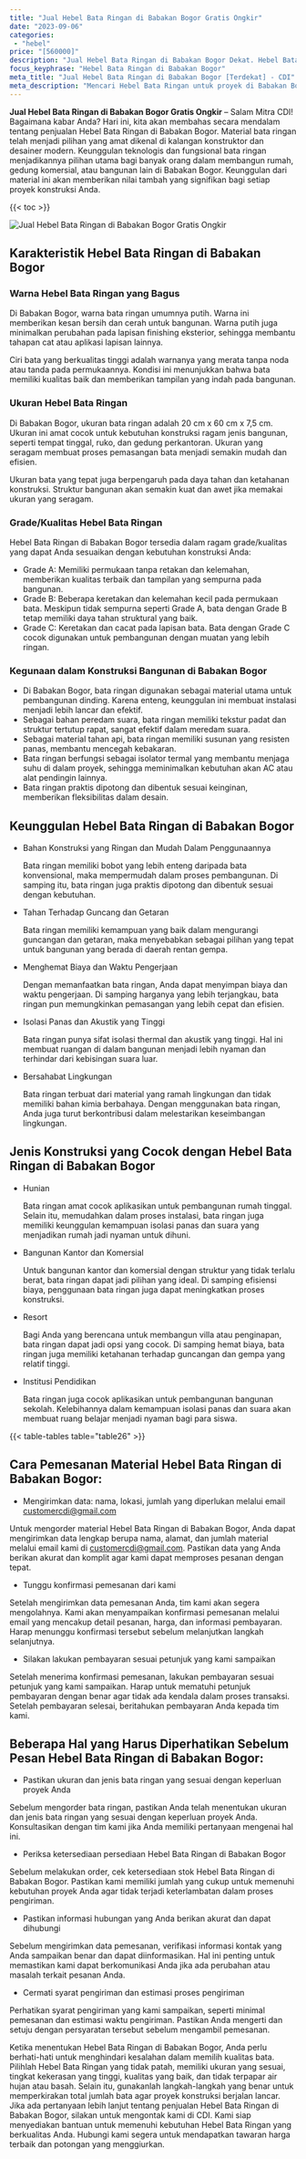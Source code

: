 ```yaml
---
title: "Jual Hebel Bata Ringan di Babakan Bogor Gratis Ongkir"
date: "2023-09-06"
categories:
 - "hebel"
price: "[560000]"
description: "Jual Hebel Bata Ringan di Babakan Bogor Dekat. Hebel Bata Ringan ini sering dipakai dalam proyek pembangunan sebagai material dinding yang kuat dan awet. Kontak kami untuk mendapatkan informasi lebih lanjut."
focus_keyphrase: "Hebel Bata Ringan di Babakan Bogor"
meta_title: "Jual Hebel Bata Ringan di Babakan Bogor [Terdekat] - CDI"
meta_description: "Mencari Hebel Bata Ringan untuk proyek di Babakan Bogor? Kami menawarkan Hebel Bata Ringan berkualitas untuk bahan bangunan dinding. Segera dapatkan penawaran terbaik."
---
```


**Jual Hebel Bata Ringan di Babakan Bogor Gratis Ongkir** – Salam Mitra CDI! Bagaimana kabar Anda? Hari ini, kita akan membahas secara mendalam tentang penjualan Hebel Bata Ringan di Babakan Bogor. Material bata ringan telah menjadi pilihan yang amat dikenal di kalangan konstruktor dan desainer modern. Keunggulan teknologis dan fungsional bata ringan menjadikannya pilihan utama bagi banyak orang dalam membangun rumah, gedung komersial, atau bangunan lain di Babakan Bogor. Keunggulan dari material ini akan memberikan nilai tambah yang signifikan bagi setiap proyek konstruksi Anda.

{{< toc >}}

![Jual Hebel Bata Ringan di Babakan Bogor Gratis Ongkir](/images/hebel/hebel-bataringan-25.jpg)

## Karakteristik Hebel Bata Ringan di Babakan Bogor

### Warna Hebel Bata Ringan yang Bagus

Di Babakan Bogor, warna bata ringan umumnya putih. Warna ini memberikan kesan bersih dan cerah untuk bangunan. Warna putih juga minimalkan perubahan pada lapisan finishing eksterior, sehingga membantu tahapan cat atau aplikasi lapisan lainnya.

Ciri bata yang berkualitas tinggi adalah warnanya yang merata tanpa noda atau tanda pada permukaannya. Kondisi ini menunjukkan bahwa bata memiliki kualitas baik dan memberikan tampilan yang indah pada bangunan.

### Ukuran Hebel Bata Ringan

Di Babakan Bogor, ukuran bata ringan adalah 20 cm x 60 cm x 7,5 cm. Ukuran ini amat cocok untuk kebutuhan konstruksi ragam jenis bangunan, seperti tempat tinggal, ruko, dan gedung perkantoran. Ukuran yang seragam membuat proses pemasangan bata menjadi semakin mudah dan efisien.

Ukuran bata yang tepat juga berpengaruh pada daya tahan dan ketahanan konstruksi. Struktur bangunan akan semakin kuat dan awet jika memakai ukuran yang seragam.

### Grade/Kualitas Hebel Bata Ringan

Hebel Bata Ringan di Babakan Bogor tersedia dalam ragam grade/kualitas yang dapat Anda sesuaikan dengan kebutuhan konstruksi Anda:

*   Grade A: Memiliki permukaan tanpa retakan dan kelemahan, memberikan kualitas terbaik dan tampilan yang sempurna pada bangunan.
*   Grade B: Beberapa keretakan dan kelemahan kecil pada permukaan bata. Meskipun tidak sempurna seperti Grade A, bata dengan Grade B tetap memiliki daya tahan struktural yang baik.
*   Grade C: Keretakan dan cacat pada lapisan bata. Bata dengan Grade C cocok digunakan untuk pembangunan dengan muatan yang lebih ringan.

### Kegunaan dalam Konstruksi Bangunan di Babakan Bogor

*   Di Babakan Bogor, bata ringan digunakan sebagai material utama untuk pembangunan dinding. Karena enteng, keunggulan ini membuat instalasi menjadi lebih lancar dan efektif.
*   Sebagai bahan peredam suara, bata ringan memiliki tekstur padat dan struktur tertutup rapat, sangat efektif dalam meredam suara.
*   Sebagai material tahan api, bata ringan memiliki susunan yang resisten panas, membantu mencegah kebakaran.
*   Bata ringan berfungsi sebagai isolator termal yang membantu menjaga suhu di dalam proyek, sehingga meminimalkan kebutuhan akan AC atau alat pendingin lainnya.
*   Bata ringan praktis dipotong dan dibentuk sesuai keinginan, memberikan fleksibilitas dalam desain.

## Keunggulan Hebel Bata Ringan di Babakan Bogor

*   Bahan Konstruksi yang Ringan dan Mudah Dalam Penggunaannya

    Bata ringan memiliki bobot yang lebih enteng daripada bata konvensional, maka mempermudah dalam proses pembangunan. Di samping itu, bata ringan juga praktis dipotong dan dibentuk sesuai dengan kebutuhan.
*   Tahan Terhadap Guncang dan Getaran

    Bata ringan memiliki kemampuan yang baik dalam mengurangi guncangan dan getaran, maka menyebabkan sebagai pilihan yang tepat untuk bangunan yang berada di daerah rentan gempa.
*   Menghemat Biaya dan Waktu Pengerjaan

    Dengan memanfaatkan bata ringan, Anda dapat menyimpan biaya dan waktu pengerjaan. Di samping harganya yang lebih terjangkau, bata ringan pun memungkinkan pemasangan yang lebih cepat dan efisien.
*   Isolasi Panas dan Akustik yang Tinggi

    Bata ringan punya sifat isolasi thermal dan akustik yang tinggi. Hal ini membuat ruangan di dalam bangunan menjadi lebih nyaman dan terhindar dari kebisingan suara luar.
*   Bersahabat Lingkungan

    Bata ringan terbuat dari material yang ramah lingkungan dan tidak memiliki bahan kimia berbahaya. Dengan menggunakan bata ringan, Anda juga turut berkontribusi dalam melestarikan keseimbangan lingkungan.

## Jenis Konstruksi yang Cocok dengan Hebel Bata Ringan di Babakan Bogor

*   Hunian

    Bata ringan amat cocok aplikasikan untuk pembangunan rumah tinggal. Selain itu, memudahkan dalam proses instalasi, bata ringan juga memiliki keunggulan kemampuan isolasi panas dan suara yang menjadikan rumah jadi nyaman untuk dihuni.
*   Bangunan Kantor dan Komersial

    Untuk bangunan kantor dan komersial dengan struktur yang tidak terlalu berat, bata ringan dapat jadi pilihan yang ideal. Di samping efisiensi biaya, penggunaan bata ringan juga dapat meningkatkan proses konstruksi.
*   Resort

    Bagi Anda yang berencana untuk membangun villa atau penginapan, bata ringan dapat jadi opsi yang cocok. Di samping hemat biaya, bata ringan juga memiliki ketahanan terhadap guncangan dan gempa yang relatif tinggi.
*   Institusi Pendidikan

    Bata ringan juga cocok aplikasikan untuk pembangunan bangunan sekolah. Kelebihannya dalam kemampuan isolasi panas dan suara akan membuat ruang belajar menjadi nyaman bagi para siswa.

{{< table-tables table="table26" >}}

## Cara Pemesanan Material Hebel Bata Ringan di Babakan Bogor:

*   Mengirimkan data: nama, lokasi, jumlah yang diperlukan melalui email customercdi@gmail.com

Untuk mengorder material Hebel Bata Ringan di Babakan Bogor, Anda dapat mengirimkan data lengkap berupa nama, alamat, dan jumlah material melalui email kami di customercdi@gmail.com. Pastikan data yang Anda berikan akurat dan komplit agar kami dapat memproses pesanan dengan tepat.
*   Tunggu konfirmasi pemesanan dari kami

Setelah mengirimkan data pemesanan Anda, tim kami akan segera mengolahnya. Kami akan menyampaikan konfirmasi pemesanan melalui email yang mencakup detail pesanan, harga, dan informasi pembayaran. Harap menunggu konfirmasi tersebut sebelum melanjutkan langkah selanjutnya.
*   Silakan lakukan pembayaran sesuai petunjuk yang kami sampaikan

Setelah menerima konfirmasi pemesanan, lakukan pembayaran sesuai petunjuk yang kami sampaikan. Harap untuk mematuhi petunjuk pembayaran dengan benar agar tidak ada kendala dalam proses transaksi. Setelah pembayaran selesai, beritahukan pembayaran Anda kepada tim kami.

## Beberapa Hal yang Harus Diperhatikan Sebelum Pesan Hebel Bata Ringan di Babakan Bogor:

*   Pastikan ukuran dan jenis bata ringan yang sesuai dengan keperluan proyek Anda

Sebelum mengorder bata ringan, pastikan Anda telah menentukan ukuran dan jenis bata ringan yang sesuai dengan keperluan proyek Anda. Konsultasikan dengan tim kami jika Anda memiliki pertanyaan mengenai hal ini.
*   Periksa ketersediaan persediaan Hebel Bata Ringan di Babakan Bogor

Sebelum melakukan order, cek ketersediaan stok Hebel Bata Ringan di Babakan Bogor. Pastikan kami memiliki jumlah yang cukup untuk memenuhi kebutuhan proyek Anda agar tidak terjadi keterlambatan dalam proses pengiriman.
*   Pastikan informasi hubungan yang Anda berikan akurat dan dapat dihubungi

Sebelum mengirimkan data pemesanan, verifikasi informasi kontak yang Anda sampaikan benar dan dapat diinformasikan. Hal ini penting untuk memastikan kami dapat berkomunikasi Anda jika ada perubahan atau masalah terkait pesanan Anda.
*   Cermati syarat pengiriman dan estimasi proses pengiriman

Perhatikan syarat pengiriman yang kami sampaikan, seperti minimal pemesanan dan estimasi waktu pengiriman. Pastikan Anda mengerti dan setuju dengan persyaratan tersebut sebelum mengambil pemesanan.

Ketika menentukan Hebel Bata Ringan di Babakan Bogor, Anda perlu berhati-hati untuk menghindari kesalahan dalam memilih kualitas bata. Pilihlah Hebel Bata Ringan yang tidak patah, memiliki ukuran yang sesuai, tingkat kekerasan yang tinggi, kualitas yang baik, dan tidak terpapar air hujan atau basah. Selain itu, gunakanlah langkah-langkah yang benar untuk memperkirakan total jumlah bata agar proyek konstruksi berjalan lancar. Jika ada pertanyaan lebih lanjut tentang penjualan Hebel Bata Ringan di Babakan Bogor, silakan untuk mengontak kami di CDI. Kami siap menyediakan bantuan untuk memenuhi kebutuhan Hebel Bata Ringan yang berkualitas Anda. Hubungi kami segera untuk mendapatkan tawaran harga terbaik dan potongan yang menggiurkan.